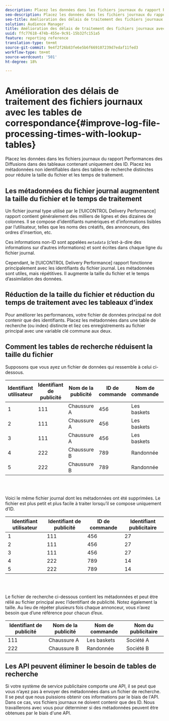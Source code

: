 ```yaml
---
description: Placez les données dans les fichiers journaux du rapport Performances des Diffusions dans des tableaux contenant uniquement des ID. Placez les métadonnées non identifiables dans des tables de recherche distinctes pour réduire la taille du fichier et les temps de traitement.
seo-description: Placez les données dans les fichiers journaux du rapport Performances des Diffusions dans des tableaux contenant uniquement des ID. Placez les métadonnées non identifiables dans des tables de recherche distinctes pour réduire la taille du fichier et les temps de traitement.
seo-title: Amélioration des délais de traitement des fichiers journaux avec les tables de correspondance
solution: Audience Manager
title: Amélioration des délais de traitement des fichiers journaux avec les tables de correspondance
uuid: ffc77618-474b-455e-9c91-15b32fc151a5
feature: reporting reference
translation-type: tm+mt
source-git-commit: 9e4f2f26b83fe6e5b6f669107239d7edaf11fed3
workflow-type: tm+mt
source-wordcount: '501'
ht-degree: 18%

---
```



# Amélioration des délais de traitement des fichiers journaux avec les tables de correspondance{#improve-log-file-processing-times-with-lookup-tables}

Placez les données dans les fichiers journaux du rapport Performances des Diffusions dans des tableaux contenant uniquement des ID. Placez les métadonnées non identifiables dans des tables de recherche distinctes pour réduire la taille du fichier et les temps de traitement.

<!-- 

c_lookup_tables.xml

 -->

## Les métadonnées du fichier journal augmentent la taille du fichier et le temps de traitement

Un fichier journal type utilisé par le [!UICONTROL Delivery Performance] rapport contient généralement des milliers de lignes et des dizaines de colonnes. Il se compose d’identifiants numériques et d’informations lisibles par l’utilisateur, telles que les noms des créatifs, des annonceurs, des ordres d’insertion, etc.

Ces informations non-ID sont appelées *`metadata`* (c’est-à-dire des informations sur d’autres informations) et sont écrites dans chaque ligne du fichier journal.

Cependant, le [!UICONTROL Delivery Performance] rapport fonctionne principalement avec les identifiants du fichier journal. Les métadonnées sont utiles, mais répétitives. Il augmente la taille du fichier et le temps d’assimilation des données.

## Réduction de la taille du fichier et réduction du temps de traitement avec les tableaux d’index

Pour améliorer les performances, votre fichier de données principal ne doit contenir que des identifiants. Placez les métadonnées dans une table de recherche (ou index) distincte et liez ces enregistrements au fichier principal avec une variable clé commune aux deux.

## Comment les tables de recherche réduisent la taille du fichier

Supposons que vous ayez un fichier de données qui ressemble à celui ci-dessous.

| Identifiant utilisateur | Identifiant de publicité | Nom de la publicité | ID de commande | Nom de commande | Identifiant publicitaire | Nom du publicitaire |
|---|---|---|---|---|---|---|
| 1 | 111 | Chaussure A | 456 | Les baskets | 27 | Société A |
| 2 | 111 | Chaussure A | 456 | Les baskets | 27 | Société A |
| 3 | 111 | Chaussure A | 456 | Les baskets | 27 | Société A |
| 4 | 222 | Chaussure B | 789 | Randonnée | 14 | Société B |
| 5 | 222 | Chaussure B | 789 | Randonnée | 14 | Société B |

<br> 

Voici le même fichier journal dont les métadonnées ont été supprimées. Le fichier est plus petit et plus facile à traiter lorsqu’il se compose uniquement d’ID.

| Identifiant utilisateur | Identifiant de publicité | ID de commande | Identifiant publicitaire |
|---|---|---|---|
| 1 | 111 | 456 | 27 |
| 2 | 111 | 456 | 27 |
| 3 | 111 | 456 | 27 |
| 4 | 222 | 789 | 14 |
| 5 | 222 | 789 | 14 |

<br> 

Le fichier de recherche ci-dessous contient les métadonnées et peut être rélié au fichier principal avec l’identifiant de publicité. Notez également la taille. Au lieu de répéter plusieurs fois chaque annonceur, vous n’avez besoin que d’une référence pour chacun d’eux.

| Identifiant de publicité | Nom de la publicité | Nom de commande | Nom du publicitaire |
|---|---|---|---|
| 111 | Chaussure A | Les baskets | Société A |
| 222 | Chaussure B | Randonnée | Société B |

## Les API peuvent éliminer le besoin de tables de recherche

Si votre système de service publicitaire comporte une API, il se peut que vous n’ayez pas à envoyer des métadonnées dans un fichier de recherche. Il se peut que nous puissions obtenir ces informations par le biais de l&#39;API. Dans ce cas, vos fichiers journaux ne doivent contenir que des ID. Nous travaillerons avec vous pour déterminer si des métadonnées peuvent être obtenues par le biais d&#39;une API.